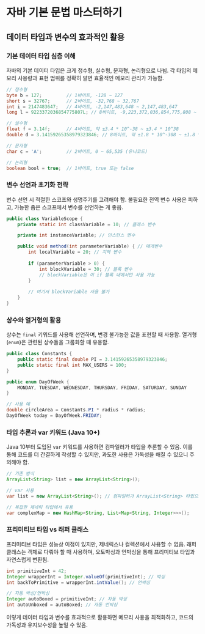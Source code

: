 # 자바 기본 문법 마스터하기

## 데이터 타입과 변수의 효과적인 활용

### 기본 데이터 타입 심층 이해

자바의 기본 데이터 타입은 크게 정수형, 실수형, 문자형, 논리형으로 나뉨. 각 타입의 메모리 사용량과 표현 범위를 정확히 알면 효율적인 메모리 관리가 가능함.

```java
// 정수형
byte b = 127;         // 1바이트, -128 ~ 127
short s = 32767;      // 2바이트, -32,768 ~ 32,767
int i = 2147483647;   // 4바이트, -2,147,483,648 ~ 2,147,483,647
long l = 9223372036854775807L; // 8바이트, -9,223,372,036,854,775,808 ~ 9,223,372,036,854,775,807

// 실수형
float f = 3.14f;      // 4바이트, 약 ±3.4 * 10^-38 ~ ±3.4 * 10^38
double d = 3.14159265358979323846; // 8바이트, 약 ±1.8 * 10^-308 ~ ±1.8 * 10^308

// 문자형
char c = 'A';         // 2바이트, 0 ~ 65,535 (유니코드)

// 논리형
boolean bool = true;  // 1바이트, true 또는 false
```

### 변수 선언과 초기화 전략

변수 선언 시 적절한 스코프와 생명주기를 고려해야 함. 불필요한 전역 변수 사용은 피하고, 가능한 좁은 스코프에서 변수를 선언하는 게 좋음.

```java
public class VariableScope {
    private static int classVariable = 10; // 클래스 변수

    private int instanceVariable; // 인스턴스 변수

    public void method(int parameterVariable) { // 매개변수
        int localVariable = 20; // 지역 변수
        
        if (parameterVariable > 0) {
            int blockVariable = 30; // 블록 변수
            // blockVariable은 이 if 블록 내에서만 사용 가능
        }
        
        // 여기서 blockVariable 사용 불가
    }
}
```

### 상수와 열거형의 활용

상수는 `final` 키워드를 사용해 선언하며, 변경 불가능한 값을 표현할 때 사용함. 열거형(`enum`)은 관련된 상수들을 그룹화할 때 유용함.

```java
public class Constants {
    public static final double PI = 3.14159265358979323846;
    public static final int MAX_USERS = 100;
}

public enum DayOfWeek {
    MONDAY, TUESDAY, WEDNESDAY, THURSDAY, FRIDAY, SATURDAY, SUNDAY
}

// 사용 예
double circleArea = Constants.PI * radius * radius;
DayOfWeek today = DayOfWeek.FRIDAY;
```

### 타입 추론과 var 키워드 (Java 10+)

Java 10부터 도입된 `var` 키워드를 사용하면 컴파일러가 타입을 추론할 수 있음. 이를 통해 코드를 더 간결하게 작성할 수 있지만, 과도한 사용은 가독성을 해칠 수 있으니 주의해야 함.

```java
// 기존 방식
ArrayList<String> list = new ArrayList<String>();

// var 사용
var list = new ArrayList<String>(); // 컴파일러가 ArrayList<String> 타입으로 추론

// 복잡한 제네릭 타입에서 유용
var complexMap = new HashMap<String, List<Map<String, Integer>>>();
```

### 프리미티브 타입 vs 래퍼 클래스

프리미티브 타입은 성능상 이점이 있지만, 제네릭스나 컬렉션에서 사용할 수 없음. 래퍼 클래스는 객체로 다뤄야 할 때 사용하며, 오토박싱과 언박싱을 통해 프리미티브 타입과 자연스럽게 변환됨.

```java
int primitiveInt = 42;
Integer wrapperInt = Integer.valueOf(primitiveInt); // 박싱
int backToPrimitive = wrapperInt.intValue(); // 언박싱

// 자동 박싱/언박싱
Integer autoBoxed = primitiveInt; // 자동 박싱
int autoUnboxed = autoBoxed; // 자동 언박싱
```

이렇게 데이터 타입과 변수를 효과적으로 활용하면 메모리 사용을 최적화하고, 코드의 가독성과 유지보수성을 높일 수 있음.
